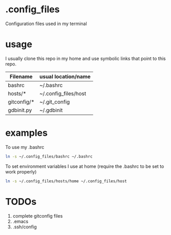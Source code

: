 # .config_files
Configuration files used in my terminal

# usage
I usually clone this repo in my home and use symbolic links that point to this repo.

| Filename    | usual location/name  |
| ----------- | -------------------- |
| bashrc      | ~/.bashrc            |
| hosts/*     | ~/.config_files/host |
| gitconfig/* | ~/.git_config        |
| gdbinit.py  | ~/.gdbinit           |

# examples
To use my .bashrc
```bash
ln -s ~/.config_files/bashrc ~/.bashrc
```

To set environment variables I use at home (require the .bashrc to be set to work properly)
```bash
ln -s ~/.config_files/hosts/home ~/.config_files/host
```

# TODOs
  1. complete gitconfig files
  2. .emacs
  3. .ssh/config